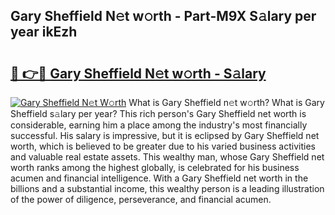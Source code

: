 ## Gary Sheffield N𝚎t w𝚘rth - Part-M9X S𝚊lary per year ikEzh

# <h2><a href="http://gc0m7k2.nevu.top/?p=Gary+Sheffield">🔗 👉🔴 Gary Sheffield N𝚎t w𝚘rth - S𝚊lary</a></h2>

[![Gary Sheffield N𝚎t W𝚘rth](https://i.imgur.com/Oavwk0R.jpeg)](http://gc0m7k2.nevu.top/?p=Gary+Sheffield)
What is Gary Sheffield n𝚎t w𝚘rth? What is Gary Sheffield s𝚊lary per year?
This rich person's Gary Sheffield net worth is considerable, earning him a place among the industry's most financially successful. His salary is impressive, but it is eclipsed by Gary Sheffield net worth, which is believed to be greater due to his varied business activities and valuable real estate assets. This wealthy man, whose Gary Sheffield net worth ranks among the highest globally, is celebrated for his business acumen and financial intelligence. With a Gary Sheffield net worth in the billions and a substantial income, this wealthy person is a leading illustration of the power of diligence, perseverance, and financial acumen.
